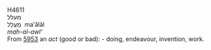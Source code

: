 <body>
  <p>H4611<br>  מעלל  <br> מַעֲלָל  ‎  ma‛ălâl  <br><i>mah-al-awl‘ </i><br>From <a href="h5953.htm">5953</a>  an <i>act</i> (good or bad): - doing, endeavour, invention, work.<br></p>
 </body>